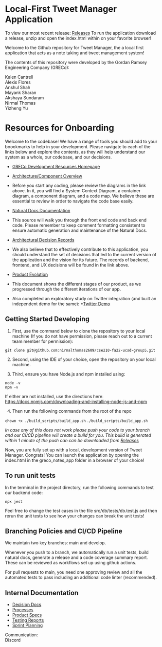 # Local-First Tweet Manager Application

To view our most recent release: [Releases](https://github.com/nirmalthomas2609/cse210-fa22-ucsd-group5/releases)
To run the application download a release, unzip and open the index.html within on your favorite browser!

Welcome to the Github repository for Tweet Manager, the a local first application that acts as a note taking and tweet management system!  

The contents of this repository were developed by the Gordan Ramsey Engineering Company (GRECo):

Kalen Cantrell  
Alexis Flores  
Anshul Shah  
Mayank Sharan  
Akshaya Sundaram  
Nirmal Thomas  
Yizheng Yu  

# Resources for Onboarding

Welcome to the codebase! We have a range of tools you should add to your boookmarks to help in your development. Please navigate to each of the links below and explore the contents, as they will help understand our system as a whole, our codebase, and our decisions.

* [GRECo Development Resources Homepage](https://nirmalthomas2609.github.io/cse210-fa22-ucsd-group5/)

* [Architecture/Component Overview](https://nirmalthomas2609.github.io/cse210-fa22-ucsd-group5/c4_model/C4_Documentation.html)

- Before you start any coding, please review the diagrams in the link above. In it, you will find a System Context Diagram, a container diagram, a component diagram, and a code map. We believe these are essential to review in order to navigate the code base easily.

* [Natural Docs Documentation](https://nirmalthomas2609.github.io/cse210-fa22-ucsd-group5/naturaldocs/)

- This source will walk you through the front end code and back end code. Please remember to keep comment formatting consistent to ensure automatic generation and maintenance of the Natural Docs.

* [Architectural Decision Records](https://nirmalthomas2609.github.io/cse210-fa22-ucsd-group5/decisions/)

- We also believe that to effectively contribute to this application, you should understand the set of decisions that led to the current version of the application and the vision for its future. The records of backend, frontend, and UX decisions will be found in the link above.

* [Product Evolution](https://coda.io/d/Product-Evolution_deTs8LnIArk)

- This document shows the different stages of our product, as we progressed through the different iterations of our app.

- Also completed an exploratory study on Twitter integration (and built an independent demo for the same): *[Twitter Demo](https://github.com/CSE210-Group5/twitter_post_api_demo_app)

## Getting Started Developing

1. First, use the command below to clone the repository to your local machine (If you do not have permission, please reach out to a current team member for permission):

`git clone git@github.com:nirmalthomas2609/cse210-fa22-ucsd-group5.git`

2. Second, using the IDE of your choice, open the repository on your local machine.

3. Third, ensure you have Node.js and npm installed using:  

`node -v`  
`npm -v`  

If either are not installed, use the directions here: https://docs.npmjs.com/downloading-and-installing-node-js-and-npm  

4. Then run the following commands from the root of the repo

`chown +x ./build_scripts/build_app.sh`
`./build_scripts/build_app.sh`

*In case any of this does not work please push your code to your branch and our CI/CD pipeline will create a build for you. This build is generated within 1 minute of the push can can be downloaded from [Releases](https://github.com/nirmalthomas2609/cse210-fa22-ucsd-group5/releases)*

Now, you are fully set up with a local, development version of Tweet Manager. Congrats!
You can launch the application by opening the index.html in the greco_notes_app folder in a browser of your choice!

## To run unit tests

In the terminal in the project directory, run the following commands to test our backend code:  

`npx jest`  

Feel free to change the test cases in the file src/db/tests/db.test.js and then rerun the unit tests to see how your changes can break the unit tests!

## Branching Policies and CI/CD Pipeline

We maintain two key branches: main and develop. 

Whenever you push to a branch, we automatically run a unit tests, build natural docs, generate a release and a code coverage summary report. These can be reviewed as workflows set up using github actions.

For pull requests to main, you need one approving review and all the automated tests to pass including an additional code linter (recommended).

## Internal Documentation

* [Decision Docs](https://coda.io/workspaces/ws-NEOCxZp2yH/folders/fl-eO22fp3pi_)
* [Processes](https://coda.io/workspaces/ws-NEOCxZp2yH/folders/fl-E7VJ8DGEow)
* [Product Specs](https://coda.io/workspaces/ws-NEOCxZp2yH/folders/fl-E7VJ8DGEow)
* [Testing Reports](https://coda.io/workspaces/ws-NEOCxZp2yH/folders/fl-0PWeswvamv)
* [Sprint Planning](https://tree.taiga.io/project/mayanksharan-cse-210-group-5/timeline)

Communication:  
Discord


